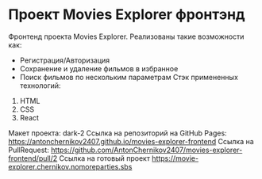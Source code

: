 # Проект Movies Explorer фронтэнд


Фронтенд проекта Movies Explorer. Реализованы такие возможности как:
- Регистрация/Авторизация
- Сохранение и удаление фильмов в избранное
- Поиск фильмов по нескольким параметрам
Стэк примененных технологий:
1. HTML
2. CSS
3. React

Макет проекта: dark-2
Ссылка на репозиторий на GitHub Pages: https://antonchernikov2407.github.io/movies-explorer-frontend
Ссылка на PullRequest: https://github.com/AntonChernikov2407/movies-explorer-frontend/pull/2
Ссылка на готовый проект https://movie-explorer.chernikov.nomoreparties.sbs